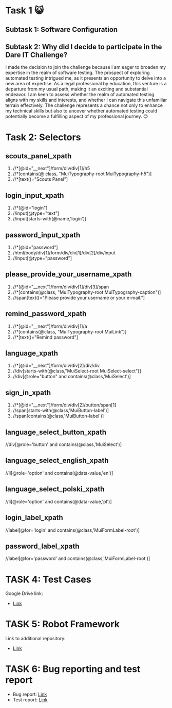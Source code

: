 # Task 1   😺	
## **Subtask 1: Software Configuration** ##
## **Subtask 2: Why did I decide to participate in the Dare IT Challenge?** ##

I made the decision to join the challenge because I am eager to broaden my expertise in the realm of software testing. The prospect of exploring automated testing intrigued me, as it presents an opportunity to delve into a new area of expertise. As a legal professional by education, this venture is a departure from my usual path, making it an exciting and substantial endeavor. I am keen to assess whether the realm of automated testing aligns with my skills and interests, and whether I can navigate this unfamiliar terrain effectively. The challenge represents a chance not only to enhance my technical skills but also to uncover whether automated testing could potentially become a fulfilling aspect of my professional journey. 😊

# Task 2: Selectors #
 ## scouts_panel_xpath ##
1. //*[@id="__next"]/form/div/div[1]/h5
2. //*[contains(@ class, "MuiTypography-root MuiTypography-h5")]
3. //*[text()="Scouts Panel"]
## login_input_xpath ##
1. //*[@id="login"]
2. //input[@type="text"]
3. //input[starts-with(@name,'login')]
## password_input_xpath ##
1. //*[@id="password"]
2. /html/body/div[1]/form/div/div[1]/div[2]/div/input
3. //input[@type="password"]
## please_provide_your_username_xpath ##
1. //*[@id="__next"]/form/div/div[1]/div[3]/span
2. //*[contains(@class, "MuiTypography-root MuiTypography-caption")]
3. //span[text()="Please provide your username or your e-mail."]
## remind_password_xpath ##
1. //*[@id="__next"]/form/div/div[1]/a
2. //*[contains(@class, "MuiTypography-root MuiLink")]
3. //*[text()="Remind password"]
## language_xpath ##
1. //*[@id="__next"]/form/div/div[2]/div/div
2. //div[starts-with(@class,"MuiSelect-root MuiSelect-select")]
3. //div[@role="button" and contains(@class,'MuiSelect')]
## sign_in_xpath ##
1. //*[@id="__next"]/form/div/div[2]/button/span[1]
2. //span[starts-with(@class,'MuiButton-label')]
3. //span[contains(@class,'MuiButton-label')] 
## language_select_button_xpath ##
//div[@role='button' and contains(@class,'MuiSelect')]
## language_select_english_xpath ##
//li[@role='option' and contains(@data-value,'en')]
## language_select_polski_xpath ##
//li[@role='option' and contains(@data-value,'pl')]
## login_label_xpath ##
 //label[@for='login' and contains(@class,'MuiFormLabel-root')]
## password_label_xpath ##
//label[@for='password' and contains(@class,'MuiFormLabel-root')]

# TASK 4: Test Cases #
Google Drive link:
* [Link](https://docs.google.com/spreadsheets/d/1mjeW6s61jgjlURlCBLyJqYggX-w6kDft7rOAZ1p7cPs/edit#gid=0)

# TASK 5: Robot Framework #
Link to additional repository:
* [Link](https://github.com/AmandaEvert/panelscout_robotframework)

# TASK 6: Bug reporting and test report #
* Bug report: [Link](https://docs.google.com/spreadsheets/d/1f_amZVEE6RzkavfqO55qnJt9pRNOxyRbN8Fkt53hF1w/edit#gid=0)
* Test report: [Link](https://docs.google.com/spreadsheets/d/1TyrAV53leK3eamTTunXov9XSMufQWMIk7DcutnuT5MI/edit#gid=0)

